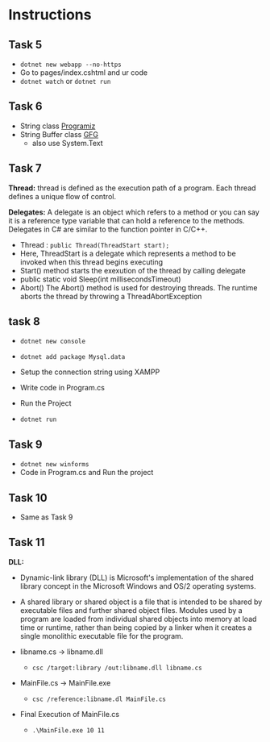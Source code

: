 # Instructions

## Task 5

- `dotnet new webapp --no-https`
- Go to pages/index.cshtml and ur code
- `dotnet watch` or `dotnet run`

## Task 6

- String class [Programiz](https://www.programiz.com/csharp-programming/string)
- String Buffer class [GFG](geeksforgeeks.org/stringbuilder-in-c-sharp/)
  - also use System.Text

## Task 7

**Thread:** thread is defined as the execution path of a program. Each thread defines a unique flow of control.

**Delegates:** A delegate is an object which refers to a method or you can say it is a reference type variable that can hold a reference to the methods. Delegates in C# are similar to the function pointer in C/C++.

- Thread : `public Thread(ThreadStart start);`
- Here, ThreadStart is a delegate which represents a method to be invoked when this thread begins executing
- Start() method starts the exexution of the thread by calling delegate
- public static void Sleep(int millisecondsTimeout)
- Abort() The Abort() method is used for destroying threads.
  The runtime aborts the thread by throwing a ThreadAbortException

## task 8

- `dotnet new console`

- `dotnet add package Mysql.data`

- Setup the connection string using XAMPP
- Write code in Program.cs
- Run the Project

- `dotnet run`

## Task 9

- `dotnet new winforms`
- Code in Program.cs and Run the project

## Task 10

- Same as Task 9

## Task 11

**DLL:**

- Dynamic-link library (DLL) is Microsoft's implementation of the shared library concept in the Microsoft Windows and OS/2 operating systems.
- A shared library or shared object is a file that is intended to be shared by executable files and further shared object files. Modules used by a program are loaded from individual shared objects into memory at load time or runtime, rather than being copied by a linker when it creates a single monolithic executable file for the program.

- libname.cs -> libname.dll
  - `csc /target:library /out:libname.dll libname.cs`
- MainFile.cs -> MainFile.exe
  - `csc /reference:libname.dl MainFile.cs`
- Final Execution of MainFile.cs
  - `.\MainFile.exe 10 11`
